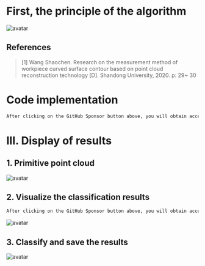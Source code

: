 #  First, the principle of the algorithm 

 ![avatar]( 470ff5836f904858922d3caf490f6e10.png) 

##  References 

>  [1] Wang Shaochen. Research on the measurement method of workpiece curved surface contour based on point cloud reconstruction technology [D]. Shandong University, 2020. p: 29~ 30 

#  Code implementation 

  ```python  
After clicking on the GitHub Sponsor button above, you will obtain access permissions to my private code repository ( https://github.com/slowlon/my_code_bar ) to view this blog code. By searching the code number of this blog, you can find the code you need, code number is: 2024020309574449135
  ```  
#  III. Display of results 

##  1. Primitive point cloud 

 ![avatar]( 0f5876794bab43e981b75bedd42c6e8f.png) 

##  2. Visualize the classification results 

  ```python  
After clicking on the GitHub Sponsor button above, you will obtain access permissions to my private code repository ( https://github.com/slowlon/my_code_bar ) to view this blog code. By searching the code number of this blog, you can find the code you need, code number is: 2024020309574449135
  ```  
 ![avatar]( 6ce5d455d863432d9e5c7693381094c7.png) 

##  3. Classify and save the results 

 ![avatar]( 6afeca64c7a54c44a3cc61c80345f2c5.png) 

